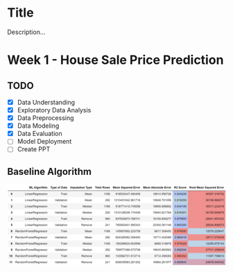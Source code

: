 # Title

Description... 

# Week 1 - House Sale Price Prediction

## TODO
- [x] Data Understanding
- [x] Exploratory Data Analysis
- [x] Data Preprocessing
- [x] Data Modeling
- [x] Data Evaluation
- [ ] Model Deployment
- [ ] Create PPT

## Baseline Algorithm
![](static/submission-1-baseline.jpeg)